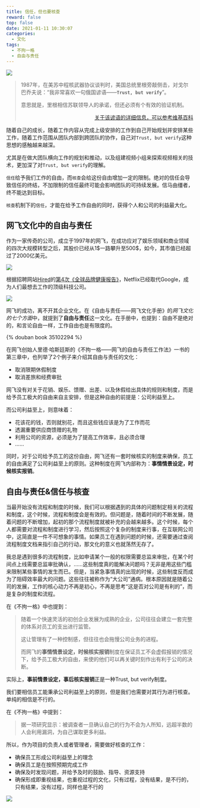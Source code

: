 ```yaml
---
title: 信任，但也要核查
reward: false
top: false
date: 2021-01-11 10:30:07
categories: 
  - 文化
tags:
  - 不拘一格
  - 自由与责任
---
```


![](1.jpg)

> 1987年，在美苏中程核武器协议谈判时，美国总统里根旁敲侧击，对戈尔巴乔夫说：“我非常喜欢一句俄国谚语——**`Trust, but verify`**”。
> 
> 意思就是，里根相信苏联领导人的承诺，但还必须有个有效的验证机制。
>
> [<div align="right">关于该谚语的详细信息，可以参考维基百科</div>](https://en.wikipedia.org/wiki/Trust,_but_verify)

<!--more-->

随着自己的成长，随着工作内容从完成上级安排的工作到自己开始规划并安排某些工作，随着工作范围从团队内部到跨团队的协作，自己对`Trust, but verify`这种思想的感触越来越深。

尤其是在做大团队横向工作的规划和推动，以及组建视频小组来探索视频相关的技术，更加深了对`Trust, but verify`的理解。

`信任`给予我们工作的自由，而`核查`会给这份自由增加一定的限制。绝对的信任会导致信任的终结，不加限制的信任最终可能会影响团队的可持续发展。信马由缰者，终不能达到目标。

`核查`机制下的`信任`，才能在给予工作自由的同时，获得个人和公司的利益最大化。

## 网飞文化中的自由与责任
作为一家传奇的公司，成立于1997年的网飞，在成功应对了娱乐领域和商业领域的四次大规模转型之后，其股价已经从1\$一路攀升至500\$，如今，其市值已经超过了2000亿美元。

![](3.jpg)

根据招聘网站[Hired](https://hired.com/)的[第4次《全球品牌健康报告》](https://hired.com/blog/highlights/2020-brand-health-report/)，Netflix已经取代Google，成为人们最想去工作的顶级科技公司。

![](2.png)

网飞的成功，离不开其企业文化。在《自由与责任——网飞文化手册》的*网飞文化的七个方面*中，就提到了**自由与责任**这一文化。在手册中，也提到：自由不是绝对的，和言论自由一样，工作自由也是有限度的。

{% douban book 35102294 %}

在网飞创始人里德·哈斯廷斯的《不拘一格——网飞的自由与责任工作法》一书的第三章中，也列举了2个例子来介绍其自由与责任的文化：
* 取消限期休假制度
* 取消差旅和经费审批

网飞没有对关于花销、娱乐、馈赠、出差、以及休假给出具体的规则和制度，而是给予员工极大的自由来自主安排，但是这种自由的前提是：公司利益至上。

而公司利益至上，则意味着：
* 花该花的钱，否则就别花，而且这些钱应该是为了工作而花
* 透漏重要供应商馈赠的礼物
* 利用公司的资源，必须是为了提高工作效率，且必须合理
* ……

同时，对于公司给予员工的这份自由，网飞还有一套时候核实的制度来确保，员工的自由满足了公司利益至上的原则。这种制度在网飞内部称为：**事情情景设定，时候核实报销**。

## 自由与责任&信任与核查
当最开始没有流程和制度的时候，我们可以根据遇到的具体的问题制定相关的流程和制度，这个时候，流程和制度会是有效的。但问题是，随着时间的不断发展，随着问题的不断增加，起初的那个流程制度就被补充的会越来越多。这个时候，每个人都需要对流程和制度进行学习，然后按照这个复杂的制度来行事，在互联网公司中，这简直是一件不可想象的事情。如果员工在遇到问题的时候，还需要通过查阅流程制度文档来指引自己的行动，那文化的意义也就荡然无存了。

我总是遇到很多的流程制度，比如申请某个一般的权限需要总监来审批，在某个时间点上线需要总监审批确认，……这些制度真的能解决问题吗？无非是用这些门槛来限制某些事情的发生而已。但是，当紧急事情真的出现的时候，这些制度反而成为了阻碍效率最大的问题。这些往往被称作为“大公司”通病。根本原因就是随着公司的发展，工作的核心动力不再是初心，不再是思考“这是否对公司是有利的”，而是复杂的制度和流程。

在《不拘一格》中也提到：

> 随着一个快速灵活的初创企业发展为成熟的企业，公司往往会建立一套完整的体系对员工的支出进行监管。
> 
> 这让管理有了一种控制感，但往往也会拖慢公司业务的进程。
> 
> 而网飞的**事情情景设定，时候核实报销**制度在保证员工不会虚假报销的情况下，给予员工极大的自由，来使的他们可以再关键时刻作出有利于公司的决断。

实际上，**事前情景设定，事后核实报销**正是一种Trust, but verify制度。

我们要相信员工能秉承公司利益至上的原则，但是我们也需要对其行为进行核查。单纯的相信是不行的。

在《不拘一格》中提到：

> 据一项研究显示：被调查者一旦确认自己的行为不会为人所知，远超半数的人会利用漏洞，为自己谋取更多利益。

所以，作为项目的负责人或者管理者，需要做好核查的工作：
* 确保员工形成公司利益至上的理念
* 确保员工是在按照预期完成工作
* 确保及时发现问题，并给予及时的鼓励、指导、资源支持
* 确保形成即重视结果，也重视过程的文化，只有过程，没有结果，是不行的，只有结果，没有过程，同样也是不行的

![](4.jpg)

